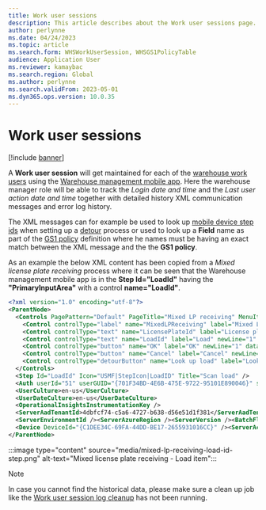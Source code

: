 ```yaml
---
title: Work user sessions
description: This article describes about the Work user sessions page.
author: perlynne
ms.date: 04/24/2023
ms.topic: article
ms.search.form: WHSWorkUserSession, WHSGS1PolicyTable
audience: Application User
ms.reviewer: kamaybac
ms.search.region: Global
ms.author: perlynne
ms.search.validFrom: 2023-05-01
ms.dyn365.ops.version: 10.0.35
---
```


# Work user sessions

[!include [banner](../includes/banner.md)]

A **Work user session** will get maintained for each of the [warehouse work users](manage-warehouse-workers.md) using the [Warehouse management mobile app](install-configure-warehouse-management-app). Here the warehouse manager role will be able to track the *Login date and time* and the *Last user action date and time* together with detailed history XML communication messages and error log history.

The XML messages can for example be used to look up [mobile device step ids](mobile-app-titles-instructions.md) when setting up a [detour](warehouse-app-detours.md) process or used to look up a **Field** name as part of the [GS1 policy](gs1-barcodes.md#set-up-custom-specific-gs1-policies) definition where he names must be having an exact match between the XML message and the the **GS1 policy**.

As an example the below XML content has been copied from a *Mixed license plate receiving* process where it can be seen that the Warehouse management mobile app is in the **Step Id="LoadId"** having the **"PrimaryInputArea"** with a control **name="LoadId"**. 

``` XML
<?xml version="1.0" encoding="utf-8"?>
<ParentNode>
  <Controls PagePattern="Default" PageTitle="Mixed LP receiving" MenuItemName="Mixed LP receiving">
    <Control controlType="label" name="MixedLPReceiving" label="Mixed LP receiving" newLine="1" data="" type="Undefined" length="-1" error="0" defaultButton="0" enabled="1" selected="" color="#000000" Status="1" NumDecimals="-1" DisplayArea="SubHeaderArea" PreferredInputMode="" PreferredInputType="" DisplayPriority="0" DisplaySubPriority="0" DataSequence="3" AttachedTo="" InstructionControl="" Footer1="" Footer2="" InputType="16806" />
    <Control controlType="text" name="LicensePlateId" label="License plate" newLine="1" data="LP33" type="String" length="25" error="0" defaultButton="0" enabled="0" selected="" color="#000000" Status="1" NumDecimals="-1" DisplayArea="InfoAndSecondaryInputArea" PreferredInputMode="Scanning" PreferredInputType="Alpha" DisplayPriority="50" DisplaySubPriority="22" DataSequence="4" AttachedTo="" InstructionControl="" Footer1="" Footer2="" InputType="2694" />
    <Control controlType="text" name="LoadId" label="Load" newLine="1" data="" type="String" length="20" error="0" defaultButton="0" enabled="1" selected="" color="#000000" Status="1" NumDecimals="-1" DisplayArea="PrimaryInputArea" PreferredInputMode="Scanning" PreferredInputType="Alpha" DisplayPriority="70" DisplaySubPriority="11" DataSequence="5" AttachedTo="" InstructionControl="" Footer1="" Footer2="" InputType="14265" />
    <Control controlType="button" name="OK" label="OK" newLine="1" data="" Icon="USMF|ActionIcon|OK" type="Undefined" length="-1" error="0" defaultButton="1" enabled="1" selected="" color="#000000" Status="1" NumDecimals="-1" DisplayArea="PrimaryActionArea" PreferredInputMode="" PreferredInputType="" DisplayPriority="0" DisplaySubPriority="0" DataSequence="6" AttachedTo="" InstructionControl="" Footer1="" Footer2="" InputType="16806" />
    <Control controlType="button" name="Cancel" label="Cancel" newLine="1" data="" Icon="USMF|ActionIcon|Cancel" type="Undefined" length="-1" error="0" defaultButton="0" enabled="1" selected="" color="#000000" Status="1" NumDecimals="-1" DisplayArea="" PreferredInputMode="" PreferredInputType="" DisplayPriority="0" DisplaySubPriority="0" DataSequence="7" AttachedTo="" InstructionControl="" Footer1="" Footer2="" InputType="16806" />
    <Control controlType="detourButton" name="Look up load" label="Look up load" newLine="1" data="" Icon="USMF|MenuIcon|GenericDataInquiry" type="16806" length="0" error="0" defaultButton="0" enabled="1" selected="" color="0" Status="0" NumDecimals="-1" DisplayArea="" PreferredInputMode="" PreferredInputType="" DisplayPriority="0" DisplaySubPriority="0" DataSequence="8" AttachedTo="" InstructionControl="" Footer1="" Footer2="" InputType="0" />
  </Controls>
  <Step Id="LoadId" Icon="USMF|StepIcon|LoadID" Title="Scan load" />
  <Auth userId="51" userGUID="{701F34BD-4E6B-475E-9722-95101E890046}" sessionId="{XXXXXXXX-XXXX-XXXX-XXXX-XXXXXXXXXXXX}" />
  <UserCulture>en-us</UserCulture>
  <UserDateCulture>en-us</UserDateCulture>
  <OperationalInsightsInstrumentationKey />
  <ServerAadTenantId>4dbfcf74-c5a6-4727-b638-d56e51d1f381</ServerAadTenantId>
  <ServerEnvironmentId /><ServerAzureRegion /><ServerVersion /><BatchFlightsEnabled />
  <Device DeviceId="{C1DEE34C-69FA-44DD-BE17-2655931016CC}" /><ServerActivity ServerActivityId="{B2AAD7A2-7674-0006-E259-ABB27476D901}" />
</ParentNode>
```

:::image type="content" source="media/mixed-lp-receiving-load-id-step.png" alt-text="Mixed license plate receiving - Load item":::

> [!NOTE]
> In case you cannot find the historical data, please make sure a clean up job like the [Work user session log cleanup](../../fin-ops-core/dev-itpro/sysadmin/cleanuproutines.md#warehouse-management) has not been running.
